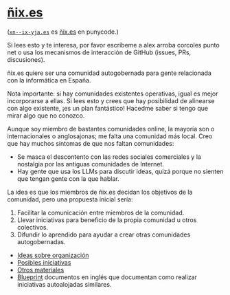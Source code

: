 #  [ñix.es](https://ñix.es)

([`xn--ix-yja.es`](https://xn--ix-yja.es) es [ñix.es](https://ñix.es) en punycode.)

Si lees esto y te interesa, por favor escríbeme a alex arroba corcoles punto net o usa los mecanismos de interacción de GitHub (issues, PRs, discusiones).

ñix.es quiere ser una comunidad autogobernada para gente relacionada con la informática en España.

Nota importante: si hay comunidades existentes operativas, igual es mejor incorporarse a ellas.
Si lees esto y crees que hay posibilidad de alinearse con algo existente, ¡es un plan fantástico!
Hacedme saber si tengo que mirar algo que no conozco.

Aunque soy miembro de bastantes comunidades online, la mayoría son o internacionales o anglosajonas; me falta una comunidad más local.
Creo que hay muchos síntomas de que nos faltan comunidades:

* Se masca el descontento con las redes sociales comerciales y la nostalgia por las antiguas comunidades de Internet.
* Hay gente que usa los LLMs para discutir ideas, quizá porque no sienten que tengan gente con la que hablar.

La idea es que los miembros de ñix.es decidan los objetivos de la comunidad, pero una propuesta inicial sería:

1. Facilitar la comunicación entre miembros de la comunidad.
2. Llevar iniciativas para beneficio de la propia comunidad u otros colectivos.
3. Difundir lo aprendido para ayudar a crear otras comunidades autogobernadas.

* [Ideas sobre organización](ideas-sobre-organizacion.md)
* [Posibles iniciativas](posibles-iniciativas.md)
* [Otros materiales](otros-materiales.md)
* [Blueprint](blueprint/) documentos en inglés que documentan como realizar iniciativas autoalojadas similares.
